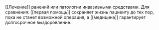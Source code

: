[[Лечение]] ранений или патологии инвазивными средствами. Для сравнения: [[первая помощь]] сохраняет жизнь пациенту до тех пор, пока не станет возможной операция, а [[медицина]] гарантирует долгосрочное выздоровление.